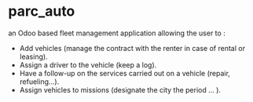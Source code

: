 # parc_auto
 an Odoo based fleet management application allowing the user to :
* Add vehicles (manage the contract with the renter in case of rental or leasing).
* Assign a driver to the vehicle (keep a log).
* Have a follow-up on the services carried out on a vehicle (repair, refueling...).
* Assign vehicles to missions (designate the city the period ... ).
